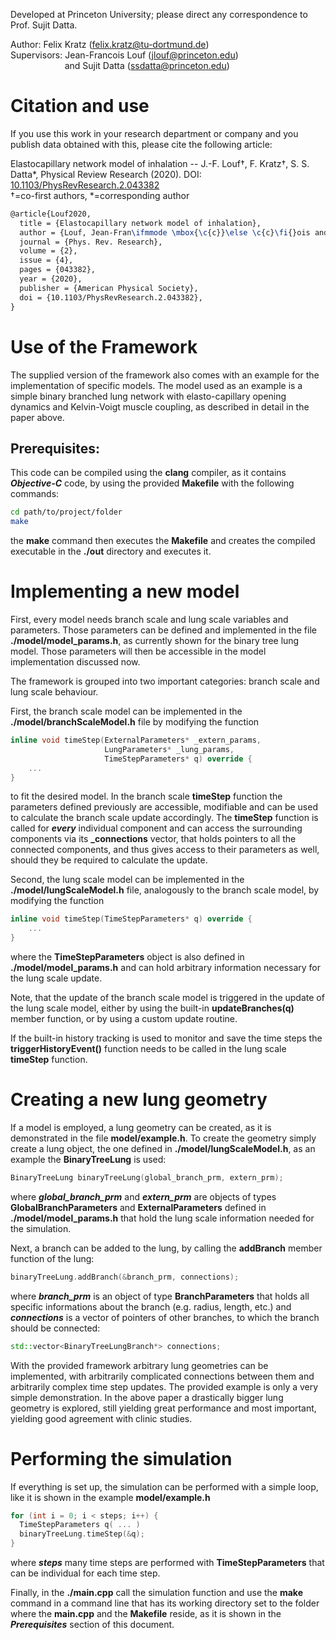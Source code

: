 Developed at Princeton University; please direct any correspondence to Prof. Sujit Datta.

Author: Felix Kratz (felix.kratz@tu-dortmund.de)<br/>
Supervisors: Jean-Francois Louf (jlouf@princeton.edu)<br/>
&nbsp;&nbsp;&nbsp;&nbsp;&nbsp;&nbsp;&nbsp;&nbsp;&nbsp;&nbsp;&nbsp;&nbsp;&nbsp;&nbsp;&nbsp;&nbsp;&nbsp;&nbsp;&nbsp;&nbsp;&nbsp;
             and Sujit Datta (ssdatta@princeton.edu)

# Citation and use
If you use this work in your research department or company and
you publish data obtained with this, please cite the following
article:

Elastocapillary network model of inhalation -- J.-F. Louf†, F. Kratz†, S. S. Datta*, Physical Review Research (2020). DOI: [10.1103/PhysRevResearch.2.043382](https://doi.org/10.1103/PhysRevResearch.2.043382) <br/>
†=co-first authors, *=corresponding author

```latex
@article{Louf2020,
  title = {Elastocapillary network model of inhalation},
  author = {Louf, Jean-Fran\ifmmode \mbox{\c{c}}\else \c{c}\fi{}ois and Kratz, Felix and Datta, Sujit S.},
  journal = {Phys. Rev. Research},
  volume = {2},
  issue = {4},
  pages = {043382},
  year = {2020},
  publisher = {American Physical Society},
  doi = {10.1103/PhysRevResearch.2.043382},
}
```


# Use of the Framework
The supplied version of the framework also comes with an example for the
implementation of specific models. The model used as an example is a simple
binary branched lung network with elasto-capillary opening dynamics and
Kelvin-Voigt muscle coupling, as described in detail in the paper above.

## Prerequisites:
This code can be compiled using the **clang** compiler, as it
contains ***Objective-C*** code, by using the provided **Makefile**
with the following commands:
```bash
cd path/to/project/folder
make
```
the **make** command then executes the **Makefile** and creates the
compiled executable in the **./out** directory and executes it.

# Implementing a new model
First, every model needs branch scale and lung scale variables and parameters.
Those parameters can be defined and implemented in the file **./model/model_params.h**, as
currently shown for the binary tree lung model. Those parameters will then be
accessible in the model implementation discussed now.

The framework is grouped into two important categories: branch scale and lung scale behaviour.

First, the branch scale model can be implemented in the **./model/branchScaleModel.h**
file by modifying the function
```C++
inline void timeStep(ExternalParameters* _extern_params,
                     LungParameters* _lung_params,
                     TimeStepParameters* q) override {
    ...
}
```
to fit the desired model. In the branch scale **timeStep** function
the parameters defined previously are accessible, modifiable and can be used to
calculate the branch scale update accordingly.
The **timeStep** function is called for ***every*** individual component and
can access the surrounding components via its **_connections** vector, that
holds pointers to all the connected components, and thus gives access to their
parameters as well, should they be required to calculate the update.

Second, the lung scale model can be implemented in the **./model/lungScaleModel.h**
file, analogously to the branch scale model, by modifying the function
```C++
inline void timeStep(TimeStepParameters* q) override {
    ...
}
```
where the **TimeStepParameters** object is also defined in **./model/model_params.h**
and can hold arbitrary information necessary for the lung scale update.

Note, that the update of the branch scale model is triggered in the
update of the lung scale model, either by using the built-in **updateBranches(q)** member function,
or by using a custom update routine.

If the built-in history tracking is used to monitor and save the time steps
the **triggerHistoryEvent()** function needs to be called in the lung scale
**timeStep** function.

# Creating a new lung geometry
If a model is employed, a lung geometry can be created, as it is demonstrated in
the file **model/example.h**.
To create the geometry simply create a lung object, the one defined in **./model/lungScaleModel.h**, as an example the **BinaryTreeLung** is used:
```C++
BinaryTreeLung binaryTreeLung(global_branch_prm, extern_prm);
```
where ***global_branch_prm*** and ***extern_prm*** are objects of types
**GlobalBranchParameters** and **ExternalParameters** defined in **./model/model_params.h** that hold the lung scale information needed for the simulation.

Next, a branch can be added to the lung, by calling the **addBranch** member function
of the lung:
```C++
binaryTreeLung.addBranch(&branch_prm, connections);
```
where ***branch_prm*** is an object of type **BranchParameters** that
holds all specific informations about the branch (e.g. radius, length, etc.)
and ***connections*** is a vector of pointers of other branches, to which
the branch should be connected:
```C++
std::vector<BinaryTreeLungBranch*> connections;
```

With the provided framework arbitrary lung geometries can be implemented, with
arbitrarily complicated connections between them and arbitrarily complex time step
updates. The provided example is only a very simple demonstration. In the
above paper a drastically bigger lung geometry is explored, still yielding
great performance and most important, yielding good agreement with clinic studies.

# Performing the simulation
If everything is set up, the simulation can be performed with a simple loop,
like it is shown in the example **model/example.h**
```C++
for (int i = 0; i < steps; i++) {
  TimeStepParameters q( ... )
  binaryTreeLung.timeStep(&q);
}
```
where ***steps*** many time steps are performed with **TimeStepParameters** that
can be individual for each time step.

Finally, in the **./main.cpp** call the simulation function and use the
**make** command in a command line that has its working directory set to the
folder where the **main.cpp** and the **Makefile** reside, as it is shown in the
***Prerequisites*** section of this document.

